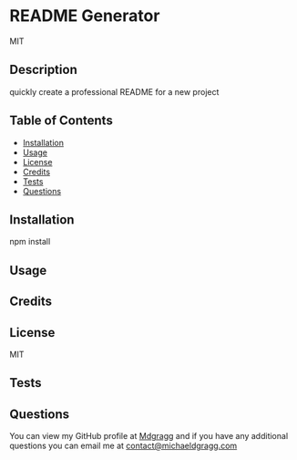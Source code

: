 # README Generator
MIT

## Description
quickly create a professional README for a new project

## Table of Contents
* [Installation](#installation)
* [Usage](#usage)
* [License](#license)
* [Credits](#credits)
* [Tests](#tests)
* [Questions](#questions)

## Installation
npm install

## Usage


## Credits


## License
MIT

## Tests


## Questions
You can view my GitHub profile at [Mdgragg](https://github.com/Mdgragg) and if you have any additional questions you can email me at contact@michaeldgragg.com
